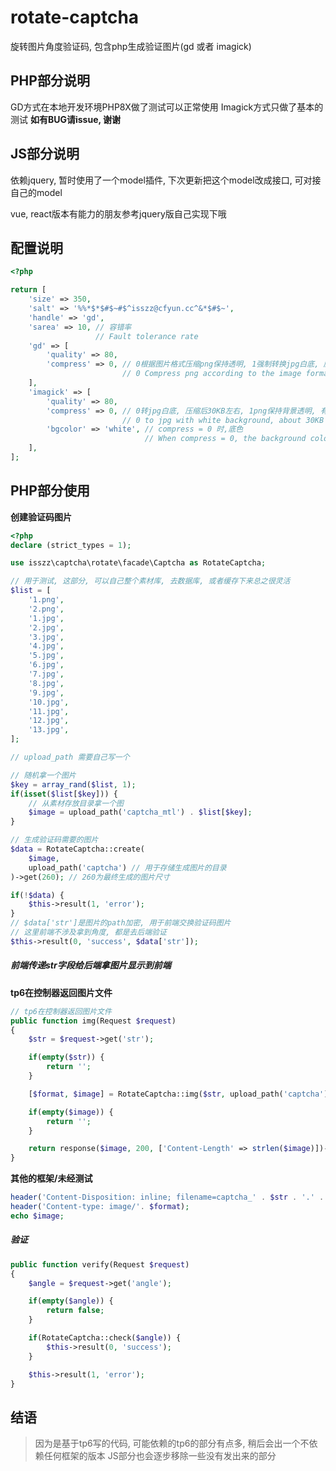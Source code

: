 # rotate-captcha
旋转图片角度验证码, 包含php生成验证图片(gd 或者 imagick)

## PHP部分说明
GD方式在本地开发环境PHP8X做了测试可以正常使用
Imagick方式只做了基本的测试
**如有BUG请issue, 谢谢**

## JS部分说明
依赖jquery, 暂时使用了一个model插件, 下次更新把这个model改成接口, 可对接自己的model

vue, react版本有能力的朋友参考jquery版自己实现下哦

## 配置说明
```php
<?php

return [
    'size' => 350,
    'salt' => '%%*$*$#$~#$^isszz@cfyun.cc^&*$#$~',
    'handle' => 'gd',
    'sarea' => 10, // 容错率
                   // Fault tolerance rate
    'gd' => [
        'quality' => 80,
        'compress' => 0, // 0根据图片格式压缩png保持透明, 1强制转换jpg白底, 压缩后30KB左右
                         // 0 Compress png according to the image format to keep it transparent, 1 Force convert jpg with white background, about 30KB after compression
    ],
    'imagick' => [
        'quality' => 80,
        'compress' => 0, // 0转jpg白底, 压缩后30KB左右, 1png保持背景透明, 有损压缩后90KB左右, 2png保持背景透明, 无损压缩只能剪掉几KB
                         // 0 to jpg with white background, about 30KB after compression, 1png keeps the background transparent, after lossy compression about 90KB, 2png keeps the background transparent, lossless compression can only cut a few KB
        'bgcolor' => 'white', // compress = 0 时,底色
                              // When compress = 0, the background color
    ],
];
```
## PHP部分使用

**创建验证码图片**

```php
<?php
declare (strict_types = 1);

use isszz\captcha\rotate\facade\Captcha as RotateCaptcha;

// 用于测试, 这部分, 可以自己整个素材库, 去数据库, 或者缓存下来总之很灵活
$list = [
    '1.png',
    '2.png',
    '1.jpg',
    '2.jpg',
    '3.jpg',
    '4.jpg',
    '5.jpg',
    '6.jpg',
    '7.jpg',
    '8.jpg',
    '9.jpg',
    '10.jpg',
    '11.jpg',
    '12.jpg',
    '13.jpg',
];

// upload_path 需要自己写一个

// 随机拿一个图片
$key = array_rand($list, 1);
if(isset($list[$key])) {
    // 从素材存放目录拿一个图
    $image = upload_path('captcha_mtl') . $list[$key];  
}

// 生成验证码需要的图片
$data = RotateCaptcha::create(
    $image,
    upload_path('captcha') // 用于存储生成图片的目录
)->get(260); // 260为最终生成的图片尺寸

if(!$data) {
    $this->result(1, 'error');
}
// $data['str']是图片的path加密, 用于前端交换验证码图片
// 这里前端不涉及拿到角度, 都是去后端验证
$this->result(0, 'success', $data['str']);

```

##### 前端传递str字段给后端拿图片显示到前端

**tp6在控制器返回图片文件**
```php
// tp6在控制器返回图片文件
public function img(Request $request)
{
    $str = $request->get('str');

    if(empty($str)) {
        return '';
    }

    [$format, $image] = RotateCaptcha::img($str, upload_path('captcha'));

    if(empty($image)) {
        return '';
    }

    return response($image, 200, ['Content-Length' => strlen($image)])->contentType('image/'. trim($format, '.'));
}
```

**其他的框架/未经测试**
```php
header('Content-Disposition: inline; filename=captcha_' . $str . '.' . $format);
header('Content-type: image/'. $format);
echo $image;
```

##### 验证
```php
public function verify(Request $request)
{
    $angle = $request->get('angle');

    if(empty($angle)) {
        return false;
    }

    if(RotateCaptcha::check($angle)) {
        $this->result(0, 'success');
    }

    $this->result(1, 'error');
}
```

## 结语
> 因为是基于tp6写的代码, 可能依赖的tp6的部分有点多, 稍后会出一个不依赖任何框架的版本
> JS部分也会逐步移除一些没有发出来的部分